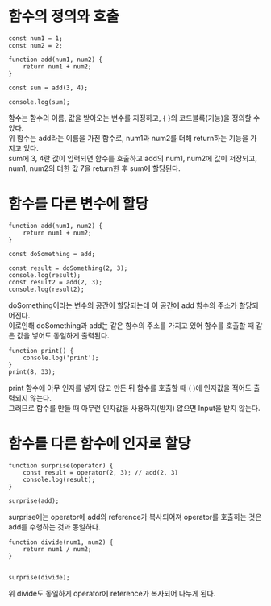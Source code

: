 # 함수의 정의와 호출
```
const num1 = 1;
const num2 = 2;

function add(num1, num2) {
    return num1 + num2;
}

const sum = add(3, 4);

console.log(sum);
```
함수는 함수의 이름, 값을 받아오는 변수를 지정하고, { }의 코드블록(기능)을 정의할 수 있다.   
위 함수는 add라는 이름을 가진 함수로, num1과 num2를 더해 return하는 기능을 가지고 있다.  
sum에 3, 4란 값이 입력되면 함수를 호출하고 add의 num1, num2에 값이 저장되고, num1, num2의 더한 값 7을 return한 후 sum에 할당된다.  

# 함수를 다른 변수에 할당
```
function add(num1, num2) {
    return num1 + num2;
}

const doSomething = add;

const result = doSomething(2, 3);
console.log(result);
const result2 = add(2, 3);
console.log(result2);
```

doSomething이라는 변수의 공간이 할당되는데 이 공간에 add 함수의 주소가 할당되어진다.  
이로인해 doSomething과 add는 같은 함수의 주소를 가지고 있어 함수를 호출할 때 같은 값을 넣어도 동일하게 출력된다.  

```
function print() {
    console.log('print');
}
print(8, 33);
```

print 함수에 아무 인자를 넣지 않고 만든 뒤 함수를 호출할 때 ( )에 인자값을 적어도 출력되지 않는다.  
그러므로 함수를 만들 때 아무런 인자값을 사용하지(받지) 않으면 Input을 받지 않는다.  

# 함수를 다른 함수에 인자로 할당
```
function surprise(operator) {
    const result = operator(2, 3); // add(2, 3)
    console.log(result);
}

surprise(add);
```
surprise에는 operator에 add의 reference가 복사되어져 operator를 호출하는 것은 add를 수행하는 것과 동일하다.  

```
function divide(num1, num2) {
    return num1 / num2;
}


surprise(divide);
```
위 divide도 동일하게 operator에 reference가 복사되어 나누게 된다.
